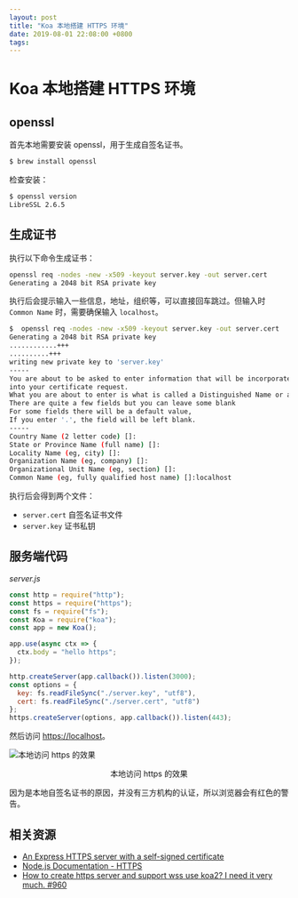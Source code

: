 ```yaml
---
layout: post
title: "Koa 本地搭建 HTTPS 环境"
date: 2019-08-01 22:08:00 +0800
tags: 
---
```

    
# Koa 本地搭建 HTTPS 环境


## openssl

首先本地需要安装 openssl，用于生成自签名证书。

```sh
$ brew install openssl
```

检查安装：

```sh
$ openssl version
LibreSSL 2.6.5
```

## 生成证书

执行以下命令生成证书：

```sh
openssl req -nodes -new -x509 -keyout server.key -out server.cert
Generating a 2048 bit RSA private key
```

执行后会提示输入一些信息，地址，组织等，可以直接回车跳过。但输入时 `Common Name` 时，需要确保输入 `localhost`。

```sh
$  openssl req -nodes -new -x509 -keyout server.key -out server.cert
Generating a 2048 bit RSA private key
............+++
..........+++
writing new private key to 'server.key'
-----
You are about to be asked to enter information that will be incorporated
into your certificate request.
What you are about to enter is what is called a Distinguished Name or a DN.
There are quite a few fields but you can leave some blank
For some fields there will be a default value,
If you enter '.', the field will be left blank.
-----
Country Name (2 letter code) []:
State or Province Name (full name) []:
Locality Name (eg, city) []:
Organization Name (eg, company) []:
Organizational Unit Name (eg, section) []:
Common Name (eg, fully qualified host name) []:localhost
```

执行后会得到两个文件：

- `server.cert` 自签名证书文件
- `server.key` 证书私钥

## 服务端代码

_server.js_
```js
const http = require("http");
const https = require("https");
const fs = require("fs");
const Koa = require("koa");
const app = new Koa();

app.use(async ctx => {
  ctx.body = "hello https";
});

http.createServer(app.callback()).listen(3000);
const options = {
  key: fs.readFileSync("./server.key", "utf8"),
  cert: fs.readFileSync("./server.cert", "utf8")
};
https.createServer(options, app.callback()).listen(443);
```


然后访问 [https://localhost](https://localhost)。

![本地访问 https 的效果](https://user-images.githubusercontent.com/3783096/60399135-cab68300-9b92-11e9-83d8-66c871670b3f.png)
<p align="center">本地访问 https 的效果</p>

因为是本地自签名证书的原因，并没有三方机构的认证，所以浏览器会有红色的警告。


## 相关资源

- [An Express HTTPS server with a self-signed certificate](https://flaviocopes.com/express-https-self-signed-certificate/)
- [Node.js Documentation - HTTPS](https://nodejs.org/api/https.html#https_https_createserver_options_requestlistener)
- [How to create https server and support wss use koa2? I need it very much. #960](https://github.com/koajs/koa/issues/960)

    